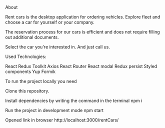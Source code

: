 About

Rent cars is the desktop application for ordering vehicles. Explore fleet and choose a car for yourself or your company.

The reservation process for our cars is efficient and does not require filling out additional documents.

Select the car you're interested in.
And just call us.

Used Technologies:

React
Redux Toolkit
Axios
React Router
React modal
Redux persist
Styled components
Yup
Formik

To run the project locally you need

Clone this repository.

Install dependencies by writing the command in the terminal npm i

Run the project in development mode npm start

Opened link in browser http://localhost:3000/rentCars/

